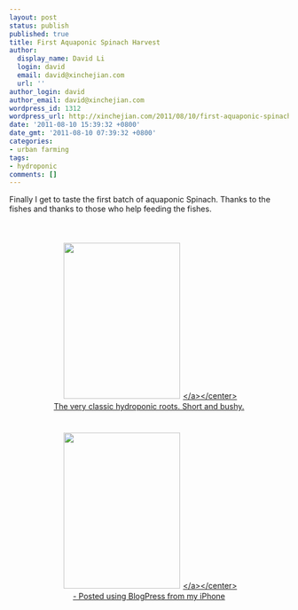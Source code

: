 ```yaml
---
layout: post
status: publish
published: true
title: First Aquaponic Spinach Harvest
author:
  display_name: David Li
  login: david
  email: david@xinchejian.com
  url: ''
author_login: david
author_email: david@xinchejian.com
wordpress_id: 1312
wordpress_url: http://xinchejian.com/2011/08/10/first-aquaponic-spinach-harvest/
date: '2011-08-10 15:39:32 +0800'
date_gmt: '2011-08-10 07:39:32 +0800'
categories:
- urban farming
tags:
- hydroponic
comments: []
---
```

<p>Finally I get to taste the first batch of aquaponic Spinach. Thanks to the fishes and thanks to those who help feeding the fishes.<br />
<br &#47;><br &#47;><center><a href='http:&#47;&#47;xinchejian.com&#47;wp-content&#47;uploads&#47;2011&#47;08&#47;8CF0AB7F-1A41-402D-AC15-D12D32ECD2BF0.jpg'><img src='http:&#47;&#47;xinchejian.com&#47;wp-content&#47;uploads&#47;2011&#47;08&#47;8CF0AB7F-1A41-402D-AC15-D12D32ECD2BF0.jpg' border='0' width='210' height='281' style='margin:5px'><&#47;a><&#47;center><br &#47;>The very classic hydroponic roots. Short and bushy.<br />
<br &#47;><br &#47;><center><a href='http:&#47;&#47;xinchejian.com&#47;wp-content&#47;uploads&#47;2011&#47;08&#47;8BA7CDA4-8982-4E59-B2E6-8B70F7529AB71.jpg'><img src='http:&#47;&#47;xinchejian.com&#47;wp-content&#47;uploads&#47;2011&#47;08&#47;8BA7CDA4-8982-4E59-B2E6-8B70F7529AB71.jpg' border='0' width='210' height='281' style='margin:5px'><&#47;a><&#47;center><br &#47;>- Posted using BlogPress from my iPhone<br &#47;></p>

